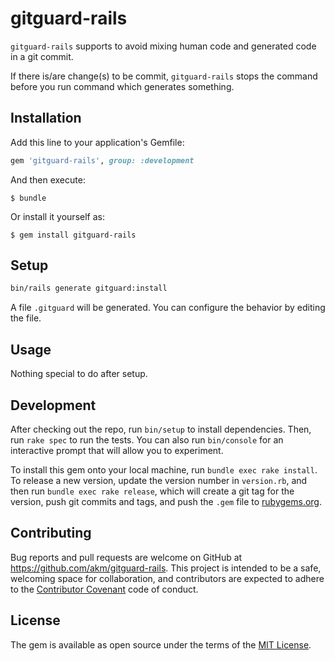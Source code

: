 # gitguard-rails

`gitguard-rails` supports to avoid mixing human code and generated code in a git commit.

If there is/are change(s) to be commit, `gitguard-rails` stops the command
before you run command which generates something.


## Installation

Add this line to your application's Gemfile:

```ruby
gem 'gitguard-rails', group: :development
```

And then execute:

    $ bundle

Or install it yourself as:

    $ gem install gitguard-rails

## Setup

```bash
bin/rails generate gitguard:install
```

A file `.gitguard` will be generated. You can configure the behavior by editing the file.

## Usage

Nothing special to do after setup.


## Development

After checking out the repo, run `bin/setup` to install dependencies. Then, run `rake spec` to run the tests. You can also run `bin/console` for an interactive prompt that will allow you to experiment.

To install this gem onto your local machine, run `bundle exec rake install`. To release a new version, update the version number in `version.rb`, and then run `bundle exec rake release`, which will create a git tag for the version, push git commits and tags, and push the `.gem` file to [rubygems.org](https://rubygems.org).

## Contributing

Bug reports and pull requests are welcome on GitHub at https://github.com/akm/gitguard-rails. This project is intended to be a safe, welcoming space for collaboration, and contributors are expected to adhere to the [Contributor Covenant](http://contributor-covenant.org) code of conduct.


## License

The gem is available as open source under the terms of the [MIT License](http://opensource.org/licenses/MIT).

